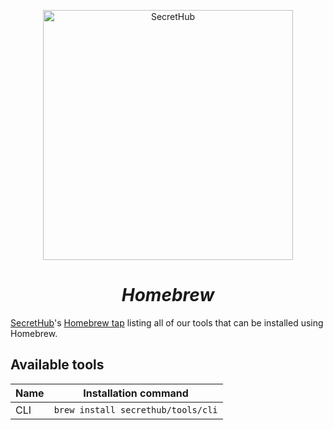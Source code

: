 <p align="center">
  <img src="https://secrethub.io/img/secrethub-logo.svg" alt="SecretHub" width="400px"/>
</p>
<h1 align="center">
  <i>Homebrew</i>
</h1>

[SecretHub](https://secrethub.io)'s [Homebrew tap](https://docs.brew.sh/Taps) listing all of our tools that can be installed using Homebrew.

## Available tools

| Name | Installation command |
|------|----------------------|
| CLI | `brew install secrethub/tools/cli` |
